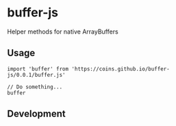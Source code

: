 # buffer-js
Helper methods for native ArrayBuffers

## Usage 

```
import 'buffer' from 'https://coins.github.io/buffer-js/0.0.1/buffer.js'

// Do something...
buffer
```

## Development 

